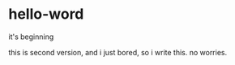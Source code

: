 # hello-word
it's beginning

this is second version,
and i just bored, so i write this.
no worries.

